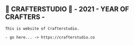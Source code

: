 ## 🎉 CRAFTERSTUDIO 🎉   - 2021 - YEAR OF CRAFTERS -

    This is website of Crafterstudio.
    
    - go here... -> https://crafterstudio.co
